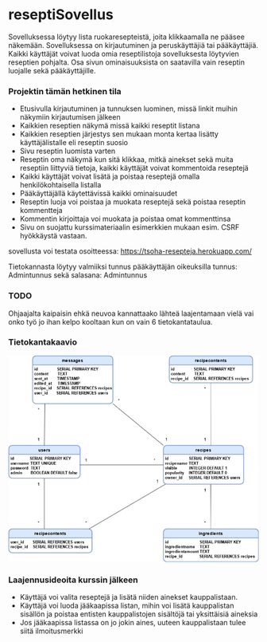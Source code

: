 # reseptiSovellus

Sovelluksessa löytyy lista ruokaresepteistä, joita klikkaamalla ne pääsee näkemään.
Sovelluksessa on kirjautuminen ja peruskäyttäjiä tai pääkäyttäjiä.
Kaikki käyttäjät voivat luoda omia reseptilistoja sovelluksesta löytyvien reseptien pohjalta.
Osa sivun ominaisuuksista on saatavilla vain reseptin luojalle sekä pääkäyttäjille.

### Projektin tämän hetkinen tila

* Etusivulla kirjautuminen ja tunnuksen luominen, missä linkit muihin näkymiin kirjautumisen jälkeen
* Kaikkien reseptien näkymä missä kaikki reseptit listana
* Kaikkien reseptien järjestys sen mukaan monta kertaa lisätty käyttäjälistalle eli reseptin suosio
* Sivu reseptin luomista varten
* Reseptin oma näkymä kun sitä klikkaa, mitkä ainekset sekä muita reseptiin liittyviä tietoja, kaikki käyttäjät voivat kommentoida reseptejä
* Kaikki käyttäjät voivat lisätä ja poistaa reseptejä omalla henkilökohtaisella listalla
* Pääkäyttäjällä käytettävissä kaikki ominaisuudet
* Reseptin luoja voi poistaa ja muokata reseptejä sekä poistaa reseptin kommentteja
* Kommentin kirjoittaja voi muokata ja poistaa omat kommenttinsa
* Sivu on suojattu kurssimateriaalin esimerkkien mukaan esim. CSRF hyökkäystä vastaan.

sovellusta voi testata osoitteessa:
https://tsoha-resepteja.herokuapp.com/

Tietokannasta löytyy valmiiksi tunnus pääkäyttäjän oikeuksilla
tunnus: Admintunnus
sekä salasana: Admintunnus


### TODO

Ohjaajalta kaipaisin ehkä neuvoa kannattaako lähteä laajentamaan vielä vai onko työ jo ihan kelpo kooltaan kun on vain 6 tietokantataulua.

### Tietokantakaavio

![RunTimes](https://github.com/synesteesia/reseptiSovellus/blob/main/Tietokantakaavio/kaavio.jpg)


### Laajennusideoita kurssin jälkeen

* Käyttäjä voi valita reseptejä ja lisätä niiden ainekset kauppalistaan.
* Käyttäjä voi luoda jääkaapissa listan, mihin voi lisätä kauppalistan sisällön ja poistaa entisten kauppalistojen sisältöjä tai yksittäisiä aineksia
* Jos jääkaapissa listassa on jo jokin aines, uuteen kauppalistaan tulee siitä ilmoitusmerkki


